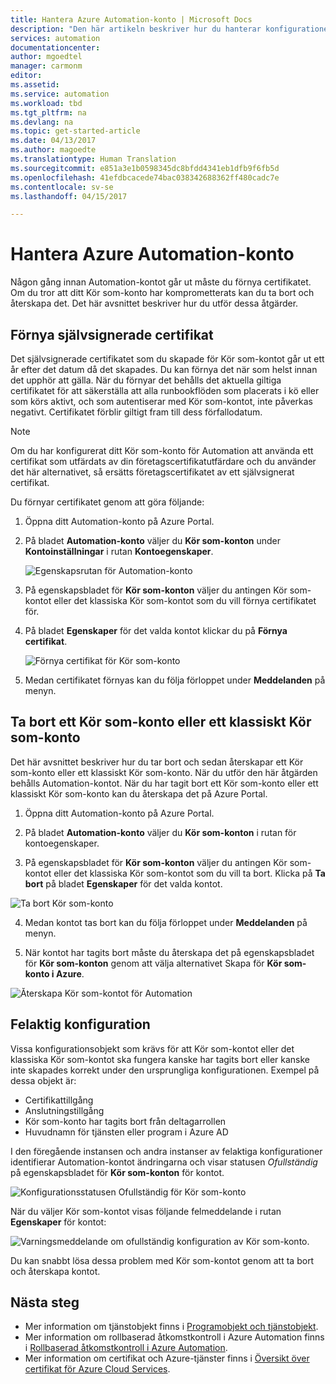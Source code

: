 ```yaml
---
title: Hantera Azure Automation-konto | Microsoft Docs
description: "Den här artikeln beskriver hur du hanterar konfigurationen av Automation-kontot, till exempel certifikatförnyelse, borttagning och felaktig konfiguration."
services: automation
documentationcenter: 
author: mgoedtel
manager: carmonm
editor: 
ms.assetid: 
ms.service: automation
ms.workload: tbd
ms.tgt_pltfrm: na
ms.devlang: na
ms.topic: get-started-article
ms.date: 04/13/2017
ms.author: magoedte
ms.translationtype: Human Translation
ms.sourcegitcommit: e851a3e1b0598345dc8bfdd4341eb1dfb9f6fb5d
ms.openlocfilehash: 41efdbcacede74bac038342688362ff480cadc7e
ms.contentlocale: sv-se
ms.lasthandoff: 04/15/2017

---
```


# <a name="manage-azure-automation-account"></a>Hantera Azure Automation-konto
Någon gång innan Automation-kontot går ut måste du förnya certifikatet. Om du tror att ditt Kör som-konto har komprometterats kan du ta bort och återskapa det. Det här avsnittet beskriver hur du utför dessa åtgärder.

## <a name="self-signed-certificate-renewal"></a>Förnya självsignerade certifikat
Det självsignerade certifikatet som du skapade för Kör som-kontot går ut ett år efter det datum då det skapades. Du kan förnya det när som helst innan det upphör att gälla. När du förnyar det behålls det aktuella giltiga certifikatet för att säkerställa att alla runbookflöden som placerats i kö eller som körs aktivt, och som autentiserar med Kör som-kontot, inte påverkas negativt. Certifikatet förblir giltigt fram till dess förfallodatum.

> [!NOTE]
> Om du har konfigurerat ditt Kör som-konto för Automation att använda ett certifikat som utfärdats av din företagscertifikatutfärdare och du använder det här alternativet, så ersätts företagscertifikatet av ett självsignerat certifikat.

Du förnyar certifikatet genom att göra följande:

1. Öppna ditt Automation-konto på Azure Portal.

2. På bladet **Automation-konto** väljer du **Kör som-konton** under **Kontoinställningar** i rutan **Kontoegenskaper**.

    ![Egenskapsrutan för Automation-konto](media/automation-manage-account/automation-account-properties-pane.png)
3. På egenskapsbladet för **Kör som-konton** väljer du antingen Kör som-kontot eller det klassiska Kör som-kontot som du vill förnya certifikatet för.

4. På bladet **Egenskaper** för det valda kontot klickar du på **Förnya certifikat**.

    ![Förnya certifikat för Kör som-konto](media/automation-manage-account/automation-account-renew-runas-certificate.png)

5. Medan certifikatet förnyas kan du följa förloppet under **Meddelanden** på menyn.

## <a name="delete-a-run-as-or-classic-run-as-account"></a>Ta bort ett Kör som-konto eller ett klassiskt Kör som-konto
Det här avsnittet beskriver hur du tar bort och sedan återskapar ett Kör som-konto eller ett klassiskt Kör som-konto. När du utför den här åtgärden behålls Automation-kontot. När du har tagit bort ett Kör som-konto eller ett klassiskt Kör som-konto kan du återskapa det på Azure Portal.

1. Öppna ditt Automation-konto på Azure Portal.

2. På bladet **Automation-konto** väljer du **Kör som-konton** i rutan för kontoegenskaper.

3. På egenskapsbladet för **Kör som-konton** väljer du antingen Kör som-kontot eller det klassiska Kör som-kontot som du vill ta bort. Klicka på **Ta bort** på bladet **Egenskaper** för det valda kontot.

 ![Ta bort Kör som-konto](media/automation-manage-account/automation-account-delete-runas.png)

4. Medan kontot tas bort kan du följa förloppet under **Meddelanden** på menyn.

5. När kontot har tagits bort måste du återskapa det på egenskapsbladet för **Kör som-konton** genom att välja alternativet Skapa för **Kör som-konto i Azure**.

 ![Återskapa Kör som-kontot för Automation](media/automation-manage-account/automation-account-create-runas.png)

## <a name="misconfiguration"></a>Felaktig konfiguration
Vissa konfigurationsobjekt som krävs för att Kör som-kontot eller det klassiska Kör som-kontot ska fungera kanske har tagits bort eller kanske inte skapades korrekt under den ursprungliga konfigurationen. Exempel på dessa objekt är:

* Certifikattillgång
* Anslutningstillgång
* Kör som-konto har tagits bort från deltagarrollen
* Huvudnamn för tjänsten eller program i Azure AD

I den föregående instansen och andra instanser av felaktiga konfigurationer identifierar Automation-kontot ändringarna och visar statusen *Ofullständig* på egenskapsbladet för **Kör som-konton** för kontot.

![Konfigurationsstatusen Ofullständig för Kör som-konto](media/automation-manage-account/automation-account-runas-incomplete-config.png)

När du väljer Kör som-kontot visas följande felmeddelande i rutan **Egenskaper** för kontot:

![Varningsmeddelande om ofullständig konfiguration av Kör som-konto](media/automation-manage-account/automation-account-runas-incomplete-config-msg.png).

Du kan snabbt lösa dessa problem med Kör som-kontot genom att ta bort och återskapa kontot.

## <a name="next-steps"></a>Nästa steg
* Mer information om tjänstobjekt finns i [Programobjekt och tjänstobjekt](../active-directory/active-directory-application-objects.md).
* Mer information om rollbaserad åtkomstkontroll i Azure Automation finns i [Rollbaserad åtkomstkontroll i Azure Automation](automation-role-based-access-control.md).
* Mer information om certifikat och Azure-tjänster finns i [Översikt över certifikat för Azure Cloud Services](../cloud-services/cloud-services-certs-create.md).
